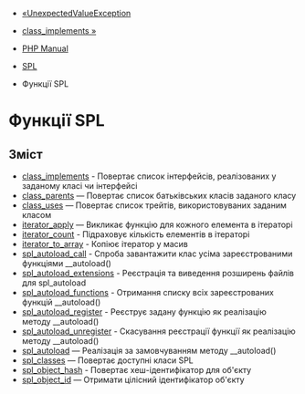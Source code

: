- [«UnexpectedValueException](class.unexpectedvalueexception.md)
- [class_implements »](function.class-implements.md)

- [PHP Manual](index.md)
- [SPL](book.spl.md)
- Функції SPL

# Функції SPL

## Зміст

- [class_implements](function.class-implements.md) - Повертає
список інтерфейсів, реалізованих у заданому класі чи інтерфейсі
- [class_parents](function.class-parents.md) — Повертає список
батьківських класів заданого класу
- [class_uses](function.class-uses.md) — Повертає список трейтів,
використовуваних заданим класом
- [iterator_apply](function.iterator-apply.md) — Викликає функцію
для кожного елемента в ітераторі
- [iterator_count](function.iterator-count.md) - Підраховує
кількість елементів в ітераторі
- [iterator_to_array](function.iterator-to-array.md) - Копіює
ітератор у масив
- [spl_autoload_call](function.spl-autoload-call.md) - Спроба
завантажити клас усіма зареєстрованими функціями \_\_autoload()
- [spl_autoload_extensions](function.spl-autoload-extensions.md) -
Реєстрація та виведення розширень файлів для spl_autoload
- [spl_autoload_functions](function.spl-autoload-functions.md) -
Отримання списку всіх зареєстрованих функцій \_\_autoload()
- [spl_autoload_register](function.spl-autoload-register.md) -
Реєструє задану функцію як реалізацію методу
\_\_autoload()
- [spl_autoload_unregister](function.spl-autoload-unregister.md) -
Скасування реєстрації функції як реалізацію методу
\_\_autoload()
- [spl_autoload](function.spl-autoload.md) — Реалізація за замовчуванням
методу \_\_autoload()
- [spl_classes](function.spl-classes.md) — Повертає доступні
класи SPL
- [spl_object_hash](function.spl-object-hash.md) - Повертає
хеш-ідентифікатор для об'єкту
- [spl_object_id](function.spl-object-id.md) — Отримати
цілісний ідентифікатор об'єкту
